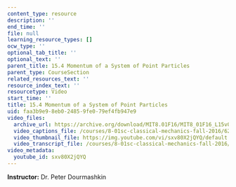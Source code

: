 ```yaml
---
content_type: resource
description: ''
end_time: ''
file: null
learning_resource_types: []
ocw_type: ''
optional_tab_title: ''
optional_text: ''
parent_title: 15.4 Momentum of a System of Point Particles
parent_type: CourseSection
related_resources_text: ''
resource_index_text: ''
resourcetype: Video
start_time: ''
title: 15.4 Momentum of a System of Point Particles
uid: faa3b9e9-8eb0-2485-9fe0-79ef4fb947e9
video_files:
  archive_url: https://archive.org/download/MIT8.01F16/MIT8_01F16_L15v04_360p.mp4
  video_captions_file: /courses/8-01sc-classical-mechanics-fall-2016/6213f71b19ef5452b8841b2d0844c7eb_sxv80X2jQYQ.vtt
  video_thumbnail_file: https://img.youtube.com/vi/sxv80X2jQYQ/default.jpg
  video_transcript_file: /courses/8-01sc-classical-mechanics-fall-2016/4ed5ecc7ce5b4c1d1ffeb73f2b9505ed_sxv80X2jQYQ.pdf
video_metadata:
  youtube_id: sxv80X2jQYQ
---
```


**Instructor:** Dr. Peter Dourmashkin